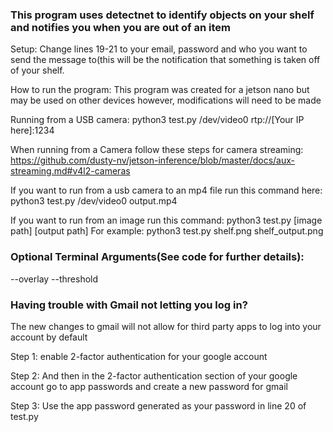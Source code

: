 ### This program uses detectnet to identify objects on your shelf and notifies you when you are out of an item

Setup: Change lines 19-21 to your email, password and who you want to send the message to(this will be the notification that something is taken off of your shelf.

How to run the program:
  This program was created for a jetson nano but may be used on other devices however, modifications will need to be made

  Running from a USB camera:  python3 test.py /dev/video0 rtp://[Your IP here]:1234
  
  When running from a Camera follow these steps for camera streaming: https://github.com/dusty-nv/jetson-inference/blob/master/docs/aux-streaming.md#v4l2-cameras

  If you want to run from a usb camera to an mp4 file run this command here: python3 test.py /dev/video0 output.mp4

  If you want to run from an image run this command: python3 test.py [image path] [output path]
    For example: python3 test.py shelf.png shelf_output.png
### Optional Terminal Arguments(See code for further details):
  --overlay
  --threshold
  
### Having trouble with Gmail not letting you log in?
  The new changes to gmail will not allow for third party apps to log into your account by default

  Step 1: enable 2-factor authentication for your google account
  
  Step 2: And then in the 2-factor authentication section of your google account go to app passwords and create a new password for gmail
  
  Step 3: Use the app password generated as your password in line 20 of test.py


<!--
**ShelfDetection/ShelfDetection** is a ✨ _special_ ✨ repository because its `README.md` (this file) appears on your GitHub profile.

Here are some ideas to get you started:

- 🔭 I’m currently working on ...
- 🌱 I’m currently learning ...
- 👯 I’m looking to collaborate on ...
- 🤔 I’m looking for help with ...
- 💬 Ask me about ...
- 📫 How to reach me: ...
- 😄 Pronouns: ...
- ⚡ Fun fact: ...
-->
